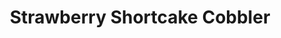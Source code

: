---
layout: recipe
title: Strawberry Shortcake Cobbler
category: Dessert
effort: medium
duration: hours
servings: 6
prep_time: 20 minutes
cook_time: 30 minutes
description: We loved serving this cobbler to our friends at a summer picnic at Pen Park.
temperature: 350°F
source: Alison Roman
ingredients: |
  **Shortcakes**
  - 1¼ cups (181 grams) all-purpose flour, plus more for the work surface
  - ½ cup (78 grams) coarse yellow cornmeal
  - 2 tablespoons (27.5 grams) light brown sugar
  - 2 tablespoons (25 grams) granulated sugar
  - 1 tablespoon (12 grams) baking powder
  - ¾ teaspoon (2 grams) kosher salt
  - ½ cup (113 grams) unsalted butter, cut into 1-inch pieces, at room temperature
  - ½ cup (113.5 grams) heavy cream

  **Filling**
  - 5 cups (750 grams) strawberries (about 2 quarts), hulled and halved
  - ½ cup (100 grams) granulated sugar
  - 2 tablespoons (14 grams) cornstarch
  - 1 tablespoon (14.5 grams) fresh lime or lemon juice
  - 2 tablespoons (14 grams) heavy cream
  - 2 tablespoons (27.5 grams) light brown sugar

instructions: |
  1. Preheat the oven to 350°F.
  
  2. For the shortcakes: In a large bowl, combine the flour, cornmeal, brown sugar, granulated sugar, baking powder, and salt. Using your hands, incorporate the butter into the flour mixture until no large chunks remain. Add the cream and mix with your hands just until blended. Transfer the dough to a lightly floured work surface and knead just until it is no longer excessively sticky, approximately 2 minutes.
  
  3. Form the dough into a circle about 1 inch thick. Using a 2-inch cookie cutter (or an approximation such as a water glass or mason jar), cut out as many shortcakes as possible. Re-form the scraps to 1 inch thickness and repeat until all the dough is used. Set the shortcakes aside while preparing the filling. If they feel too soft, transfer to the refrigerator.
  
  4. For the filling: In a medium bowl, combine the strawberries with the granulated sugar, cornstarch, and lemon juice. Transfer the berries to a 9-inch cast-iron skillet, pie dish, or cake pan (a 9 x 13-inch baking dish will also work if necessary) and arrange the shortcakes on top.
  
  5. Brush the tops of the shortcakes with the cream and sprinkle with the brown sugar. Bake until the shortcakes are golden brown and the juices of the strawberries have thickened and bubbled up around the edges of the skillet, approximately 25 to 30 minutes.
  
  6. Remove from the oven and allow to cool slightly before serving. This cooling period serves two purposes: it prevents unnecessary mouth burns and allows the juices to set so the dessert is not excessively runny.

notes: |
  - The shortcakes get baked right on top of the strawberries, allowing the berries to release their juices and create a delicious syrupy sauce while roasting.
  - This recipe combines the classic elements of strawberry shortcake in a more efficient, family-style format.
---